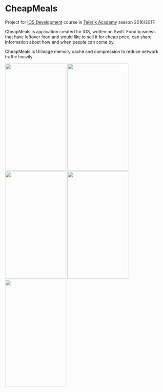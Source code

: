 # CheapMeals

Project for [IOS Development](https://github.com/TelerikAcademy/Mobile-Applications-for-iOS) course in [Telerik Academy](www.telerikacademy.com) season 2016/2017.

CheapMeals is application created for IOS, written on Swift. Food business that have leftover food and would like to sell it for cheap price, can share information about how and when people can come by.

CheapMeals is UIImage memory cache and compression to reduce network traffic heavily.

<img src="http://i.imgur.com/9F0Kr6b.png" width="200" height="350" />
<img src="http://i.imgur.com/5a1CVsA.png" width="200" height="350" />
<img src="http://i.imgur.com/C4taCje.png" width="200" height="350" />
<img src="http://i.imgur.com/YpW0UMB.png" width="200" height="350" />
<img src="http://i.imgur.com/SZJWdLW.png" width="200" height="350" />
